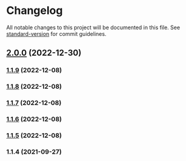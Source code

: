 # Changelog

All notable changes to this project will be documented in this file. See [standard-version](https://github.com/conventional-changelog/standard-version) for commit guidelines.

## [2.0.0](https://github.com/elilambnz/nhi-validator/compare/v1.1.9...v2.0.0) (2022-12-30)

### [1.1.9](https://github.com/elilambnz/nhi-validator/compare/v1.1.8...v1.1.9) (2022-12-08)

### [1.1.8](https://github.com/elilambnz/nhi-validator/compare/v1.1.7...v1.1.8) (2022-12-08)

### [1.1.7](https://github.com/elilambnz/nhi-validator/compare/v1.1.6...v1.1.7) (2022-12-08)

### [1.1.6](https://github.com/elilambnz/nhi-validator/compare/v1.1.5...v1.1.6) (2022-12-08)

### [1.1.5](https://github.com/elilambnz/nhi-validator/compare/v1.1.4...v1.1.5) (2022-12-08)

### 1.1.4 (2021-09-27)
